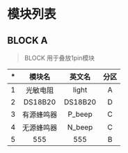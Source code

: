 # 模块列表 #
## BLOCK A ##
> BLOCK 用于叠放1pin模块 


|  *  |模块名    |英文名  |分区 |
|:---:|:---:    |:---:  |:---:|
|1    |光敏电阻  |light  |A    |
|2    |DS18B20  |DS18B20|D    |
|3    |有源蜂鸣器|P_beep |C    |    
|4    |无源蜂鸣器|N_beep |C    |
|5    |555      |555    |B    |

